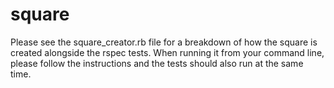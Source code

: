 # square
Please see the square_creator.rb file for a breakdown of how the square is created alongside the rspec tests. When running it from your command line, please follow the instructions and the tests should also run at the same time. 
